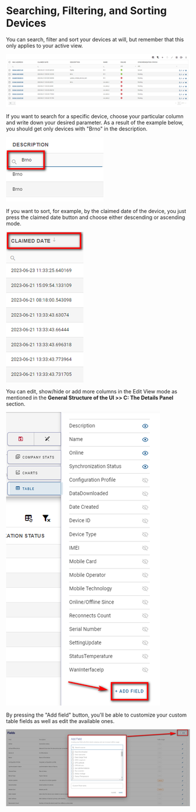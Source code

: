 # Searching, Filtering, and Sorting Devices

You can search, filter and sort your devices at will, but remember that this only applies to your active view.

![filter_dashboard](./filter_dashboard.png)

If you want to search for a specific device, choose your particular column and write down your desired parameter. As a result of the example below, you should get only devices with "Brno" in the description.

![search_result](./search_result.png)

If you want to sort, for example, by the claimed date of the device, you just press the claimed date button and choose either descending or ascending mode.

![descending_filter](./descending_filter.png)

You can edit, show/hide or add more columns in the Edit View mode as mentioned in the **General Structure of the UI >> C: The Details Panel** section.

![filter_tables](./filter_tables.png)

By pressing the "Add field" button, you'll be able to customize your custom table fields as well as edit the available ones.  

![add_tablefields](./add_tablefields.png)